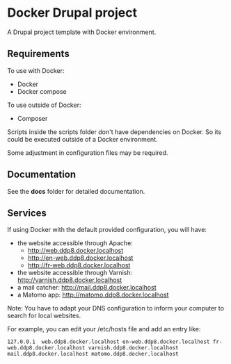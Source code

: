 # Docker Drupal project

A Drupal project template with Docker environment.

## Requirements

To use with Docker:
* Docker
* Docker compose

To use outside of Docker:
* Composer

Scripts inside the scripts folder don't have dependencies on Docker. So its
could be executed outside of a Docker environment.

Some adjustment in configuration files may be required.

## Documentation

See the **docs** folder for detailed documentation.

## Services

If using Docker with the default provided configuration, you will have:
* the website accessible through Apache:
  * http://web.ddp8.docker.localhost
  * http://en-web.ddp8.docker.localhost
  * http://fr-web.ddp8.docker.localhost
* the website accessible through Varnish: http://varnish.ddp8.docker.localhost
* a mail catcher: http://mail.ddp8.docker.localhost
* a Matomo app: http://matomo.ddp8.docker.localhost

Note: You have to adapt your DNS configuration to inform your computer to search
for local websites.

For example, you can edit your /etc/hosts file and add an entry like:
```
127.0.0.1  web.ddp8.docker.localhost en-web.ddp8.docker.localhost fr-web.ddp8.docker.localhost varnish.ddp8.docker.localhost mail.ddp8.docker.localhost matomo.ddp8.docker.localhost
```
